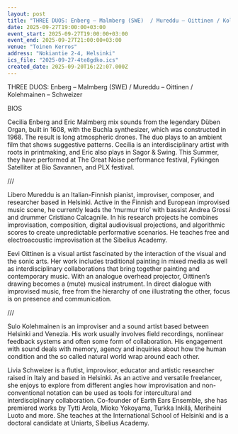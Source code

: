 ```yaml
---
layout: post
title: "THREE DUOS: Enberg – Malmberg (SWE)  / Mureddu – Oittinen / Kolehmainen – Schweizer"
date: 2025-09-27T19:00:00+03:00
event_start: 2025-09-27T19:00:00+03:00
event_end: 2025-09-27T21:00:00+03:00
venue: "Toinen Kerros"
address: "Nokiantie 2-4, Helsinki"
ics_file: "2025-09-27-4te8gdko.ics"
created_date: 2025-09-20T16:22:07.000Z
---
```


THREE DUOS: Enberg – Malmberg (SWE)  / Mureddu – Oittinen / Kolehmainen – Schweizer  
  
  
BIOS  
  
Cecilia Enberg and Eric Malmberg mix sounds from the legendary Düben Organ, built in 1608, with the Buchla synthesizer, which was constructed in 1968. The result is long atmospheric drones. The duo plays to an ambient film that shows suggestive patterns. Cecilia is an interdisciplinary artist with roots in printmaking, and Eric also plays in Sagor & Swing. This Summer, they have performed at The Great Noise performance festival, Fylkingen Satelliter at Bio Savannen, and PLX festival.  
  
///  
  
Libero Mureddu is an Italian-Finnish pianist, improviser, composer, and researcher based in Helsinki. Active in the Finnish and European improvised music scene, he currently leads the ‘murmur trio’ with bassist Andrea Grossi and drummer Cristiano Calcagnile. In his research projects he combines improvisation, composition, digital audiovisual projections, and algorithmic scores to create unpredictable performative scenarios. He teaches free and electroacoustic improvisation at the Sibelius Academy.  
  
Eevi Oittinen is a visual artist fascinated by the interaction of the visual and the sonic arts. Her work includes traditional painting in mixed media as well as interdisciplinary collaborations that bring together painting and contemporary music. With an analogue overhead projector, Oittinen’s drawing becomes a (mute) musical instrument. In direct dialogue with improvised music, free from the hierarchy of one illustrating the other, focus is on presence and communication.  
  
///  
  
Sulo Kolehmainen is an improviser and a sound artist based between Helsinki and Venezia. His work usually involves field recordings, nonlinear feedback systems and often some form of collaboration. His engagement with sound deals with memory, agency and inquiries about how the human condition and the so called natural world wrap around each other.  
  
Livia Schweizer is a flutist, improvisor, educator and artistic researcher raised in Italy and based in Helsinki. As an active and versatile freelancer, she enjoys to explore from different angles how improvisation and non-conventional notation can be used as tools for intercultural and interdisciplinary collaboration. Co-founder of Earth Ears Ensemble, she has premiered works by Tytti Arola, Mioko Yokoyama, Turkka Inkilä, Meriheini Luoto and more. She teaches at the International School of Helsinki and is a doctoral candidate at Uniarts, Sibelius Academy.
